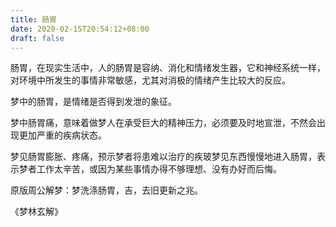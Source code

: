 ```yaml
---
title: 肠胃
date: 2020-02-15T20:54:12+08:00
draft: false
---
```


肠胃，在现实生活中，人的肠胃是容纳、消化和情绪发生器，它和神经系统一样，对环境中所发生的事情非常敏感，尤其对消极的情绪产生比较大的反应。

梦中的肠胃，是情绪是否得到发泄的象征。

梦中肠胃痛，意味着做梦人在承受巨大的精神压力，必须要及时地宣泄，不然会出现更加严重的疾病状态。

梦见肠胃膨胀、疼痛，预示梦者将患难以治疗的疾玻梦见东西慢慢地进入肠胃，表示梦者工作太辛苦，或因为某些事情办得不够理想、没有办好而后悔。

原版周公解梦：梦洗涤肠胃，吉，去旧更新之兆。

《梦林玄解》